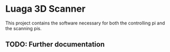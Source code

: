 # Luaga 3D Scanner

This project contains the software necessary for both the controlling pi
and the scanning pis.

## TODO: Further documentation
